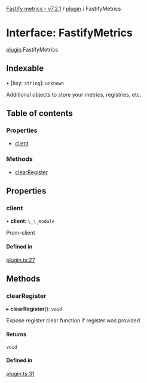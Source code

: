 [Fastify metrics - v7.2.1](../README.md) / [plugin](../modules/plugin.md) / FastifyMetrics

# Interface: FastifyMetrics

[plugin](../modules/plugin.md).FastifyMetrics

## Indexable

▪ [key: `string`]: `unknown`

Additional objects to store your metrics, registries, etc.

## Table of contents

### Properties

- [client](plugin.fastifymetrics.md#client)

### Methods

- [clearRegister](plugin.fastifymetrics.md#clearregister)

## Properties

### client

• **client**: `\_\_module`

Prom-client

#### Defined in

[plugin.ts:27](https://github.com/SkeLLLa/fastify-metrics/blob/aacc1f9/src/plugin.ts#L27)

## Methods

### clearRegister

▸ **clearRegister**(): `void`

Expose register clear function if register was provided

#### Returns

`void`

#### Defined in

[plugin.ts:31](https://github.com/SkeLLLa/fastify-metrics/blob/aacc1f9/src/plugin.ts#L31)
